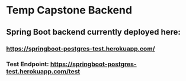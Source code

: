 # Temp Capstone Backend

## Spring Boot backend currently deployed here:

### https://springboot-postgres-test.herokuapp.com/


### Test Endpoint: https://springboot-postgres-test.herokuapp.com/test